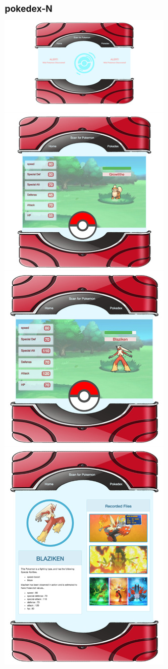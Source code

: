 # pokedex-N
![Alt text](images/screenshots/pokedex-n1.png?raw=true "Screen Shot 1")
![Alt text](images/screenshots/pokedex-n2.png?raw=true "Screen Shot 1")
![Alt text](images/screenshots/pokedex-n3.png?raw=true "Screen Shot 1")
![Alt text](images/screenshots/pokedex-n4.png?raw=true "Screen Shot 1")
